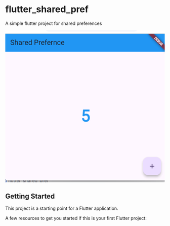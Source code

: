# flutter_shared_pref

A simple flutter project for shared preferences

![screenshot](assets/screenshot1.png)

## Getting Started

This project is a starting point for a Flutter application.

A few resources to get you started if this is your first Flutter project:

